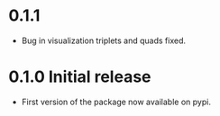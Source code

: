 # 0.1.1

- Bug in visualization triplets and quads fixed.



# 0.1.0 Initial release

- First version of the package now available on pypi.
